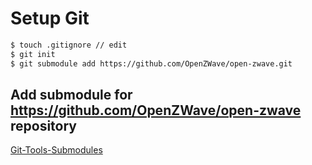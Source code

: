 # Setup Git

```bash
$ touch .gitignore // edit
$ git init
$ git submodule add https://github.com/OpenZWave/open-zwave.git
```

## Add submodule for https://github.com/OpenZWave/open-zwave repository

[Git-Tools-Submodules](https://git-scm.com/book/nl/v2/Git-Tools-Submodules)
